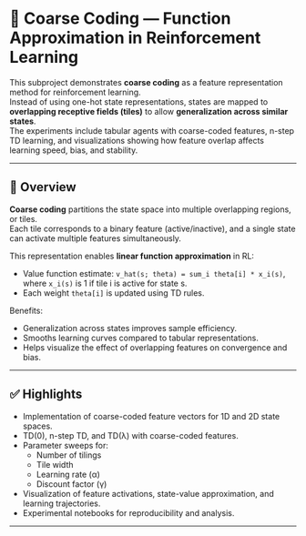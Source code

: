 # 🎨 Coarse Coding — Function Approximation in Reinforcement Learning

This subproject demonstrates **coarse coding** as a feature representation method for reinforcement learning.  
Instead of using one-hot state representations, states are mapped to **overlapping receptive fields (tiles)** to allow **generalization across similar states**.  
The experiments include tabular agents with coarse-coded features, n-step TD learning, and visualizations showing how feature overlap affects learning speed, bias, and stability.

---

## 🧭 Overview

**Coarse coding** partitions the state space into multiple overlapping regions, or tiles.  
Each tile corresponds to a binary feature (active/inactive), and a single state can activate multiple features simultaneously.  

This representation enables **linear function approximation** in RL:

- Value function estimate: `v_hat(s; theta) = sum_i theta[i] * x_i(s)`, where `x_i(s)` is 1 if tile i is active for state s.
- Each weight `theta[i]` is updated using TD rules.

Benefits:

- Generalization across states improves sample efficiency.
- Smooths learning curves compared to tabular representations.
- Helps visualize the effect of overlapping features on convergence and bias.

---

## ✅ Highlights

- Implementation of coarse-coded feature vectors for 1D and 2D state spaces.
- TD(0), n-step TD, and TD(λ) with coarse-coded features.
- Parameter sweeps for:
  - Number of tilings
  - Tile width
  - Learning rate (α)
  - Discount factor (γ)
- Visualization of feature activations, state-value approximation, and learning trajectories.
- Experimental notebooks for reproducibility and analysis.

---
